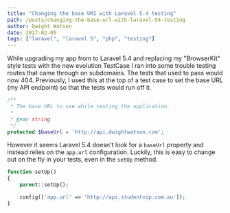 ```yaml
---
title: "Changing the base URI with Laravel 5.4 testing"
path: /posts/changing-the-base-url-with-laravel-54-testing
author: Dwight Watson
date: 2017-02-05
tags: ["laravel", "laravel 5", "php", "testing"]
---
```


While upgrading my app from to Laravel 5.4 and replacing my "BrowserKit" style tests with the new evolution TestCase I ran into some trouble testing routes that came through on subdomains. The tests that used to pass would now 404. Previously, I used this at the top of a test case to set the base URL (my API endpoint) so that the tests would run off it.

```php
/**
 * The base URL to use while testing the application.
 *
 * @var string
 */
protected $baseUrl = 'http://api.dwightwatson.com';
```

However it seems Laravel 5.4 doesn't look for a `baseUrl` property and instead relies on the `app.url` configuration. Luckily, this is easy to change out on the fly in your tests, even in the `setUp` method.

```php
function setUp()
{
    parent::setUp();

    config(['app.url' => 'http://api.studentvip.com.au']);
}
```
